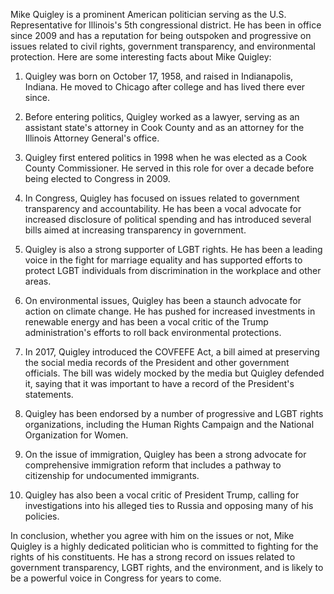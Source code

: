 Mike Quigley is a prominent American politician serving as the U.S. Representative for Illinois's 5th congressional district. He has been in office since 2009 and has a reputation for being outspoken and progressive on issues related to civil rights, government transparency, and environmental protection. Here are some interesting facts about Mike Quigley:

1. Quigley was born on October 17, 1958, and raised in Indianapolis, Indiana. He moved to Chicago after college and has lived there ever since.

2. Before entering politics, Quigley worked as a lawyer, serving as an assistant state's attorney in Cook County and as an attorney for the Illinois Attorney General's office.

3. Quigley first entered politics in 1998 when he was elected as a Cook County Commissioner. He served in this role for over a decade before being elected to Congress in 2009.

4. In Congress, Quigley has focused on issues related to government transparency and accountability. He has been a vocal advocate for increased disclosure of political spending and has introduced several bills aimed at increasing transparency in government.

5. Quigley is also a strong supporter of LGBT rights. He has been a leading voice in the fight for marriage equality and has supported efforts to protect LGBT individuals from discrimination in the workplace and other areas.

6. On environmental issues, Quigley has been a staunch advocate for action on climate change. He has pushed for increased investments in renewable energy and has been a vocal critic of the Trump administration's efforts to roll back environmental protections.

7. In 2017, Quigley introduced the COVFEFE Act, a bill aimed at preserving the social media records of the President and other government officials. The bill was widely mocked by the media but Quigley defended it, saying that it was important to have a record of the President's statements.

8. Quigley has been endorsed by a number of progressive and LGBT rights organizations, including the Human Rights Campaign and the National Organization for Women.

9. On the issue of immigration, Quigley has been a strong advocate for comprehensive immigration reform that includes a pathway to citizenship for undocumented immigrants.

10. Quigley has also been a vocal critic of President Trump, calling for investigations into his alleged ties to Russia and opposing many of his policies.

In conclusion, whether you agree with him on the issues or not, Mike Quigley is a highly dedicated politician who is committed to fighting for the rights of his constituents. He has a strong record on issues related to government transparency, LGBT rights, and the environment, and is likely to be a powerful voice in Congress for years to come.
